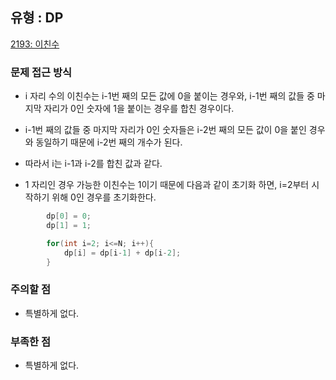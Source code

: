 ## 유형 : DP
[2193: 이친수](https://www.acmicpc.net/problem/2193)

### 문제 접근 방식
  - i 자리 수의 이친수는 i-1번 째의 모든 값에 0을 붙이는 경우와, i-1번 째의 값들 중 마지막 자리가 0인 숫자에 1을 붙이는 경우를 합친 경우이다.
  - i-1번 째의 값들 중 마지막 자리가 0인 숫자들은 i-2번 째의 모든 값이 0을 붙인 경우와 동일하기 때문에 i-2번 째의 개수가 된다.
  - 따라서 i는 i-1과 i-2를 합친 값과 같다. 

  - 1 자리인 경우 가능한 이친수는 1이기 때문에 다음과 같이 초기화 하면, i=2부터 시작하기 위해 0인 경우를 초기화한다. 
``` Java
        dp[0] = 0;
        dp[1] = 1;

        for(int i=2; i<=N; i++){
            dp[i] = dp[i-1] + dp[i-2];
        }
```

### 주의할 점
  - 특별하게 없다.

### 부족한 점
  - 특별하게 없다.
